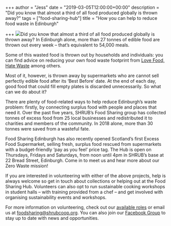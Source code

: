 +++
author = "Jess"
date = "2019-03-05T12:00:00+00:00"
description = "Did you know that almost a third of all food produced globally is thrown away?"
tags = ["food-sharing-hub"]
title = "How you can help to reduce food waste in Edinburgh"

+++
![](https://res.cloudinary.com/shrub-co-op/image/upload/v1568811264/shrubcoop.org/media/food_sharing_web_iuefrq.png)Did you know that almost a third of all food produced globally is thrown away? In Edinburgh alone, more than 27 tonnes of edible food are thrown out every week – that’s equivalent to 54,000 meals.

Some of this wasted food is thrown out by households and individuals: you can find advice on reducing your own food waste footprint from [Love Food, Hate Waste](https://www.lovefoodhatewaste.com/what-to-do) among others.

Most of it, however, is thrown away by supermarkets who are cannot sell perfectly edible food after its ‘Best Before’ date. At the end of each day, good food that could fill empty plates is discarded unnecessarily. So what can we do about it?

There are plenty of food-related ways to help reduce Edinburgh’s waste problem: firstly, by connecting surplus food with people and places that need it. Over the past five years, SHRUB’s Food Sharing group has collected tonnes of excess food from 25 local businesses and redistributed it to charities and members of the community. In 2018 alone, more than 30 tonnes were saved from a wasteful fate.

Food Sharing Edinburgh has also recently opened Scotland’s first Excess Food Supermarket, selling fresh, surplus food rescued from supermarkets with a budget-friendly ‘pay as you feel’ price tag. The Hub is open on Thursdays, Fridays and Saturdays, from noon until 4pm in SHRUB’s base at 22 Bread Street, Edinburgh. Come in to meet us and hear more about our Zero Waste mission!

If you are interested in volunteering with either of the above projects, help is always welcome so get in touch about collections or helping out at the Food Sharing Hub. Volunteers can also opt to run sustainable cooking workshops in student halls – with training provided from a chef – and get involved with organising sustainability events and workshops.

For more information on volunteering, check out our [available roles](http://shrubcoop.org/volunteer) or email us at [foodsharing@shrubcoop.org](mailto:foodsharing@shrubcoop.org). You can also join our [Facebook Group](https://www.facebook.com/groups/374514412682092/) to stay up to date with news and opportunities.